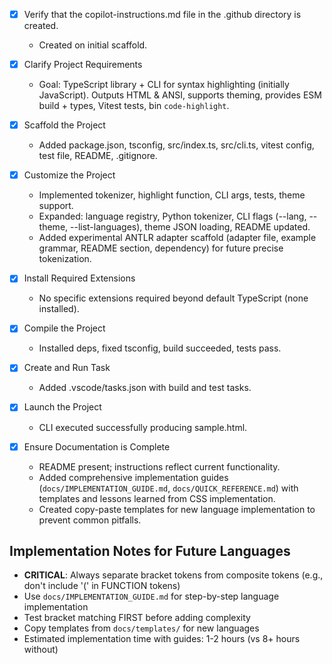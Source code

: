 - [x] Verify that the copilot-instructions.md file in the .github directory is created.
  - Created on initial scaffold.

- [x] Clarify Project Requirements
  - Goal: TypeScript library + CLI for syntax highlighting (initially JavaScript). Outputs HTML & ANSI, supports theming, provides ESM build + types, Vitest tests, bin `code-highlight`.

- [x] Scaffold the Project
  - Added package.json, tsconfig, src/index.ts, src/cli.ts, vitest config, test file, README, .gitignore.

- [x] Customize the Project
  - Implemented tokenizer, highlight function, CLI args, tests, theme support.
  - Expanded: language registry, Python tokenizer, CLI flags (--lang, --theme, --list-languages), theme JSON loading, README updated.
  - Added experimental ANTLR adapter scaffold (adapter file, example grammar, README section, dependency) for future precise tokenization.

- [x] Install Required Extensions
  - No specific extensions required beyond default TypeScript (none installed).
- [x] Compile the Project
  - Installed deps, fixed tsconfig, build succeeded, tests pass.
- [x] Create and Run Task
  - Added .vscode/tasks.json with build and test tasks.
- [x] Launch the Project
  - CLI executed successfully producing sample.html.
- [x] Ensure Documentation is Complete
  - README present; instructions reflect current functionality.
  - Added comprehensive implementation guides (`docs/IMPLEMENTATION_GUIDE.md`, `docs/QUICK_REFERENCE.md`) with templates and lessons learned from CSS implementation.
  - Created copy-paste templates for new language implementation to prevent common pitfalls.
  
## Implementation Notes for Future Languages
- **CRITICAL**: Always separate bracket tokens from composite tokens (e.g., don't include '(' in FUNCTION tokens)
- Use `docs/IMPLEMENTATION_GUIDE.md` for step-by-step language implementation
- Test bracket matching FIRST before adding complexity
- Copy templates from `docs/templates/` for new languages
- Estimated implementation time with guides: 1-2 hours (vs 8+ hours without)
